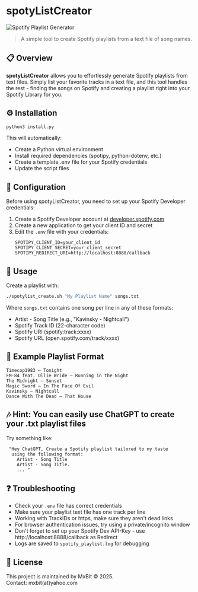 # spotyListCreator

![Spotify Playlist Generator](https://img.shields.io/badge/Spotify-Playlist%20Generator-1DB954?style=for-the-badge&logo=spotify&logoColor=white)

> A simple tool to create Spotify playlists from a text file of song names.

## 📋 Overview

**spotyListCreator** allows you to effortlessly generate Spotify playlists from text files. Simply list your favorite tracks in a text file, and this tool handles the rest - finding the songs on Spotify and creating a playlist right into your Spotify Library for you.

## ⚙️ Installation

```bash
python3 install.py
```

This will automatically:
- Create a Python virtual environment
- Install required dependencies (spotipy, python-dotenv, etc.)
- Create a template .env file for your Spotify credentials
- Update the script files

## 🔑 Configuration

Before using spotyListCreator, you need to set up your Spotify Developer credentials:

1. Create a Spotify Developer account at [developer.spotify.com](https://developer.spotify.com/)
2. Create a new application to get your client ID and secret
3. Edit the `.env` file with your credentials:
   ```
   SPOTIPY_CLIENT_ID=your_client_id
   SPOTIPY_CLIENT_SECRET=your_client_secret
   SPOTIPY_REDIRECT_URI=http://localhost:8888/callback
   ```

## 🚀 Usage

Create a playlist with:

```bash
./spotylist_create.sh "My Playlist Name" songs.txt
```

Where `songs.txt` contains one song per line in any of these formats:
- Artist - Song Title (e.g., "Kavinsky - Nightcall")
- Spotify Track ID (22-character code)
- Spotify URI (spotify:track:xxxx)
- Spotify URL (open.spotify.com/track/xxxx)

## 📝 Example Playlist Format

```
Timecop1983 – Tonight
FM‑84 feat. Ollie Wride – Running in the Night
The Midnight – Sunset
Magic Sword – In The Face Of Evil
Kavinsky – Nightcall
Dance With The Dead – That House
```

## 🎶 Hint: You can easily use ChatGPT to create your .txt playlist files

Try something like: 
```
 "Hey ChatGPT, Create a Spotify playlist tailored to my taste 
  using the following format: 
    Artist - Song Title
    Artist - Song Title.
    ... "
```


## ❓ Troubleshooting

- Check your `.env` file has correct credentials
- Make sure your playlist text file has one track per line
- Working with TrackIDs or https, make sure they aren't dead links
- For browser authentication issues, try using a private/incognito window
- Don't forget to set up your Spotify Dev API-Key - use http://localhost:8888/callback as Redirect
- Logs are saved to `spotify_playlist.log` for debugging

## 📄 License

This project is maintained by MxBit © 2025.  
Contact: mxbit(at)yahoo.com
